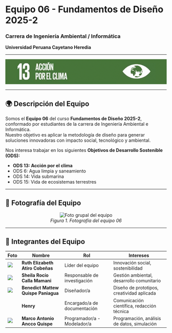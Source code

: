 # Equipo 06 - Fundamentos de Diseño 2025-2  
### Carrera de Ingeniería Ambiental / Informática
**Universidad Peruana Cayetano Heredia**

---
<p align="center">
  <img src="Recursos/Imagenes/ods13.gif" alt="ODS 12 - Producción y consumo responsables" width="1000"/>
</p>

---

## 🌍 Descripción del Equipo  
Somos el **Equipo 06** del curso **Fundamentos de Diseño 2025-2**, conformado por estudiantes de la carrera de Ingeniería Ambiental e Informática.  
Nuestro objetivo es aplicar la metodología de diseño para generar soluciones innovadoras con impacto social, tecnológico y ambiental.  

Nos interesa trabajar en los siguientes **Objetivos de Desarrollo Sostenible (ODS):**  
- **ODS 13: Acción por el clima**
- ODS 6: Agua limpia y saneamiento
- ODS 14: Vida submarina
- ODS 15: Vida de ecosistemas terrestres 

---

## 📸 Fotografía del Equipo  
<p align="center">
  <img src="/Recursos/Imagenes/equipo.png" alt="Foto grupal del equipo" width="500"/><br>
  <em>Figura 1. Fotografía del equipo 06</em>
</p>

---

## 👥 Integrantes del Equipo  

| Foto | Nombre | Rol | Intereses |
|------|--------|-----|-----------|
| <img src="/Recursos/Imagenes/result_RUTH.png" width="90"/> | **Ruth Elizabeth Atiro Cobeñas** | Líder del equipo | Innovación social, sostenibilidad |
| <img src="/Recursos/Imagenes/result_SHEY.png" width="90"/> | **Sheila Rocío Calla Mamani** | Responsable de investigación | Gestión ambiental, desarrollo comunitario |
| <img src="/Recursos/Imagenes/result_BENEDICT.png" width="90"/> | **Benedict Mattew Quispe Paniagua** | Diseñador/a | Diseño de prototipos, creatividad aplicada |
|  | **Henry** | Encargado/a de documentación | Comunicación científica, redacción técnica |
| <img src="/Recursos/Imagenes/result_MARCO.png" width="90"/> | **Marco Antonio Ancco Quispe** | Programador/a - Modelador/a | Programación, análisis de datos, simulación |
